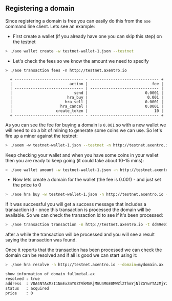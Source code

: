 ## Registering a domain

Since registering a domain is free you can easily do this from the `axe` command line client. Lets see an example:

* First create a wallet (if you already have one you can skip this step) on the testnet

```bash
> ./axe wallet create -w testnet-wallet-1.json --testnet
```

* Let's check the fees so we know the amount we need to specify

```
> ./axe transaction fees -n http://testnet.axentro.io

  + ------------------------------ - ------------------------------ +
  |                         action |                            fee |
  | ------------------------------ | ------------------------------ |
  |                           send |                         0.0001 |
  |                        hra_buy |                          0.001 |
  |                       hra_sell |                         0.0001 |
  |                     hra_cancel |                         0.0001 |
  |                   create_token |                             10 |
  + ------------------------------ - ------------------------------ +
```

As you can see the fee for buying a domain is `0.001` so with a new wallet we will need to do a bit of mining to generate some coins we can use. So let's fire up a miner against the testnet:

```bash
> ./axem -w testnet-wallet-1.json --testnet -n http://testnet.axentro.io --process=2
```

Keep checking your wallet and when you have some coins in your wallet then you are ready to keep going (it could take about 10-15 mins):

```bash
> ./axe wallet amount -w testnet-wallet-1.json -n http://testnet.axentro.io
```

* Now lets create a domain for the wallet (the fee is 0.001) - and just set the price to 0

```bash
> ./axe hra buy -w testnet-wallet-1.json -n http://testnet.axentro.io -f 0.001 --price=0 --domain=mydomain.ax 
```

If it was successful you will get a success message that includes a transaction id - once this transaction is processed the domain will be available. So we can check the transaction id to see if it's been processed:

```bash
> ./axe transaction transaction -n http://testnet.axentro.io -t dd49e07900bf0187c97acce175422231f2983f0b5b8f6a7cd6aaf885c4728d76
```

after a while the transaction will be processed and you will see a result saying the transaction was found.

Once it reports that the transaction has been processed we can check the domain can be resolved and if all is good we can start using it:

```bash
> ./axe hra resolve -n http://testnet.axentro.io --domain=mydomain.ax

show information of domain fullmetal.ax
resolved : true
address  : VDA4NTAxMzI1NmExZmY0ZTVkMGRjMGU4MGE0MWZlZThmYjNlZGYwYTAzMjYzYTI4
status   : acquired
price    : 0
```
